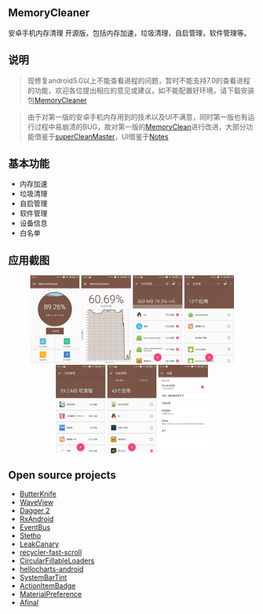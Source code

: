 ## MemoryCleaner
安卓手机内存清理 开源版，包括内存加速，垃圾清理，自启管理，软件管理等。 <br> 

## 说明
>现修复android5.0以上不能查看进程的问题，暂时不能支持7.0的查看进程的功能，欢迎各位提出相应的意见或建议，如不能配置好环境，请下载安装包[MemoryCleaner](https://github.com/towavephone/MemoryCleaner/blob/master/app-debug.apk)

>由于对第一版的安卓手机内存用到的技术以及UI不满意，同时第一版也有运行过程中易崩溃的BUG，故对第一版的[MemoryClean](https://github.com/towavephone/MemoryClean)进行改进，大部分功能借鉴于[superCleanMaster](https://github.com/joyoyao/superCleanMaster)，UI借鉴于[Notes](https://github.com/lguipeng/Notes)

## 基本功能
* 内存加速
* 垃圾清理
* 自启管理
* 软件管理
* 设备信息
* 白名单<br>

## 应用截图
<div align="center">
<img src="./screenshot/screenshot_0.jpg" width="20%"/>
<img src="./screenshot/screenshot_1.jpg" width="20%"/> 
<img src="./screenshot/screenshot_2.jpg" width="20%"/> 
<img src="./screenshot/screenshot_3.jpg" width="20%"/> 
<img src="./screenshot/screenshot_4.jpg" width="20%"/> 
<img src="./screenshot/screenshot_5.jpg" width="20%"/> 
<img src="./screenshot/screenshot_6.jpg" width="20%"/> 
</div>


## Open source projects
* [ButterKnife](http://jakewharton.github.io/butterknife/)   
* [WaveView](https://github.com/john990/WaveView) 
* [Dagger 2](https://github.com/google/dagger) 
* [RxAndroid](https://github.com/ReactiveX/RxAndroid) 
* [EventBus](https://github.com/greenrobot/EventBus) 
* [Stetho](https://github.com/facebook/stetho) 
* [LeakCanary](https://github.com/square/leakcanary) 
* [recycler-fast-scroll](https://github.com/plusCubed/recycler-fast-scroll) 
* [CircularFillableLoaders](https://github.com/lopspower/CircularFillableLoaders) 
* [hellocharts-android](https://github.com/lecho/hellocharts-android) 
* [SystemBarTint](https://github.com/jgilfelt/SystemBarTint) 
* [ActionItemBadge](https://github.com/mikepenz/Android-ActionItemBadge) 
* [MaterialPreference](https://github.com/jenzz/Android-MaterialPreference) 
* [Afinal](https://github.com/yangfuhai/afinal)

